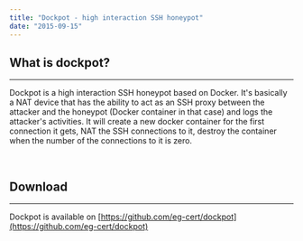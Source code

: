 ```yaml
---
title: "Dockpot - high interaction SSH honeypot"
date: "2015-09-15"
---
```


## What is dockpot?

* * *

Dockpot is a high interaction SSH honeypot based on Docker. It's basically a NAT device that has the ability to act as an SSH proxy between the attacker and the honeypot (Docker container in that case) and logs the attacker's activities. It will create a new docker container for the first connection it gets, NAT the SSH connections to it, destroy the container when the number of the connections to it is zero.

 

## Download

* * *

Dockpot is available on [https://github.com/eg-cert/dockpot](https://github.com/eg-cert/dockpot)
